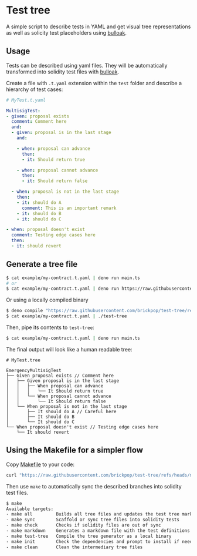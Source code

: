 # Test tree

A simple script to describe tests in YAML and get visual tree representations as well as solicity test placeholders using [bulloak](https://github.com/alexfertel/bulloak).

## Usage

Tests can be described using yaml files. They will be automatically transformed into solidity test files with [bulloak](https://github.com/alexfertel/bulloak).

Create a file with `.t.yaml` extension within the `test` folder and describe a hierarchy of test cases:

```yaml
# MyTest.t.yaml

MultisigTest:
- given: proposal exists
  comment: Comment here
  and: 
  - given: proposal is in the last stage
    and:

    - when: proposal can advance
      then:
      - it: Should return true

    - when: proposal cannot advance
      then:
      - it: Should return false

  - when: proposal is not in the last stage
    then:
    - it: should do A
      comment: This is an important remark
    - it: should do B
    - it: should do C

- when: proposal doesn't exist
  comment: Testing edge cases here
  then:
  - it: should revert
```

## Generate a tree file

```sh
$ cat example/my-contract.t.yaml | deno run main.ts
# or
$ cat example/my-contract.t.yaml | deno run https://raw.githubusercontent.com/brickpop/test-tree/refs/heads/main/main.ts
```

Or using a locally compiled binary

```sh
$ deno compile "https://raw.githubusercontent.com/brickpop/test-tree/refs/heads/main/main.ts"
$ cat example/my-contract.t.yaml | ./test-tree
```

Then, pipe its contents to `test-tree`:

```sh
$ cat example/my-contract.t.yaml | deno run main.ts
```

The final output will look like a human readable tree:

```
# MyTest.tree

EmergencyMultisigTest
├── Given proposal exists // Comment here
│   ├── Given proposal is in the last stage
│   │   ├── When proposal can advance
│   │   │   └── It Should return true
│   │   └── When proposal cannot advance
│   │       └── It Should return false
│   └── When proposal is not in the last stage
│       ├── It should do A // Careful here
│       ├── It should do B
│       └── It should do C
└── When proposal doesn't exist // Testing edge cases here
    └── It should revert
```

## Using the Makefile for a simpler flow

Copy [Makefile](./Makefile) to your code:

```sh
curl "https://raw.githubusercontent.com/brickpop/test-tree/refs/heads/main/Makefile" > Makefile
```

Then use `make` to automatically sync the described branches into solidity test files.

```sh
$ make
Available targets:
- make all         Builds all tree files and updates the test tree markdown
- make sync        Scaffold or sync tree files into solidity tests
- make check       Checks if solidity files are out of sync
- make markdown    Generates a markdown file with the test definitions rendered as a tree
- make test-tree   Compile the tree generator as a local binary
- make init        Check the dependencies and prompt to install if needed
- make clean       Clean the intermediary tree files
```
